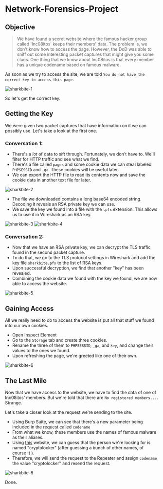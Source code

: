 # Network-Forensics-Project

## Objective
> We have found a secret website where the famous hacker group called 'Inc08itos' keeps their members' data. The problem is, we don't know how to access the page. However, the DoD was able to sniff out some interesting packet captures that might give you some clues. One thing that we know about Inc08itos is that every member has a unique codename based on famous malware.

As soon as we try to access the site, we are told ```You do not have the correct key to access this page```.


![sharkbite-1](https://user-images.githubusercontent.com/45502375/145147627-d312a648-8ab5-4ba0-b285-da51246c8154.png)


So let's get the correct key.


## Getting the Key

We were given two packet captures that have information on it we can possibly use. Let's take a look at the first one.

### Conversation 1:

- There's a *lot* of data to sift through. Fortunately, we don't have to. We'll filter for HTTP traffic and see what we find.
- There's a file called ```pages``` and some cookie data we can steal labeled ```PHPSESSID``` and ```_ga```. These cookies will be useful later.
- We can export the HTTP file to read its contents now and save the cookie data in another text file for later.


![sharkbite-2](https://user-images.githubusercontent.com/45502375/145147645-5dd3ab7d-5709-433d-9a81-c8349bb0fb85.gif)


- The file we downloaded contains a long base64 encoded string. Decoding it reveals an RSA private key we can use.
- We save the key we found into a file with the ```.pfx``` extension. This allows us to use it in Wireshark as an RSA key.


![sharkbite-3](https://user-images.githubusercontent.com/45502375/145147656-9527763f-6925-49d9-a8f7-1da59e320836.png)
![sharkbite-4](https://user-images.githubusercontent.com/45502375/145147662-b3943ded-b688-4892-9843-624b4ed7c4f2.png)


### Conversation 2:

- Now that we have an RSA private key, we can decrypt the TLS traffic found in the second packet capture.
- To do that, we go to the TLS protocol settings in Wireshark and add the key file ```sharkbite.pfx``` to the list of RSA keys.
- Upon successful decryption, we find that another "key" has been revealed.
- Combining the cookie data we found with the key we found, we are now able to access the website.


![sharkbite-5](https://user-images.githubusercontent.com/45502375/145147860-4c5e42df-edcd-4e54-bf04-453dcd987f00.gif)



## Gaining Access

All we really need to do to access the website is put all that stuff we found into our own cookies.

- Open Inspect Element
- Go to the ```Storage``` tab and create three cookies.
- Rename the three of them to ```PHPSESSID```, ```_ga```, and ```key```, and change their values to the ones we found.
- Upon refreshing the page, we're greeted like one of their own.


![sharkbite-6](https://user-images.githubusercontent.com/45502375/145148232-ea87cd25-3147-4444-902d-4d7b2266326c.gif)



## The Last Mile

Now that we have access to the website, we have to find the data of one of Inc08itos' members. But we're told that there are ```No registered members...```. Strange.

Let's take a closer look at the request we're sending to the site.

- Using Burp Suite, we can see that there's a new parameter being included in the request called ```codename```
- From what we know, these members use the names of famous malware as their aliases.
- Using [this](https://attacksimulator.com/blog/10-famous-malware-examples-in-history/) website, we can guess that the person we're looking for is named "cryptolocker" (after guessing a bunch of other names, of course :) ).
- Therefore, we will send the request to the Repeater and assign ```codename``` the value "cryptolocker" and resend the request.


![sharkbite-8](https://user-images.githubusercontent.com/45502375/145148799-d2aa51b7-625c-4407-8dc5-e0a431bdad08.gif)


Done.
